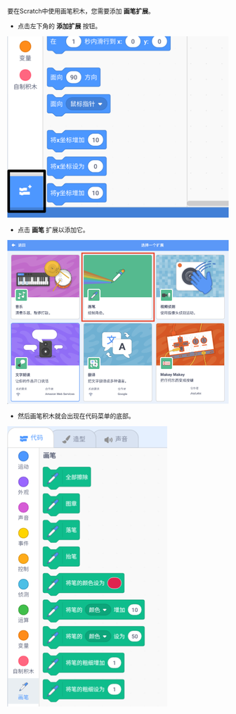 要在Scratch中使用画笔积木，您需要添加 **画笔扩展**。

+ 点击左下角的 **添加扩展** 按钮。

![添加扩展按钮高亮显示](images/add-extension-annotated.png)

+ 点击 **画笔** 扩展以添加它。

![画笔扩展高亮显示](images/click-pen-annotated.png)

+ 然后画笔积木就会出现在代码菜单的底部。

![画笔扩展积木](images/pen-extension-blocks.png)